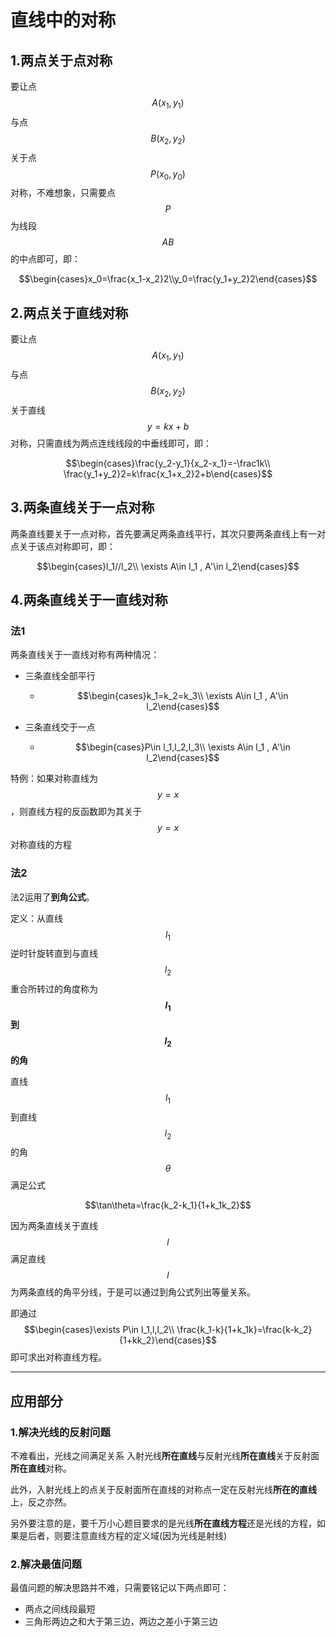 # 直线中的对称

## 1.两点关于点对称

要让点 $$A(x_1,y_1)$$ 与点 $$B(x_2,y_2)$$ 关于点 $$P(x_0,y_0)$$ 对称，不难想象，只需要点 $$P$$ 为线段 $$AB$$ 的中点即可，即：

$$\begin{cases}x_0=\frac{x_1-x_2}2\\y_0=\frac{y_1+y_2}2\end{cases}$$

## 2.两点关于直线对称

要让点 $$A(x_1,y_1)$$ 与点 $$B(x_2,y_2)$$ 关于直线 $$y=kx+b$$ 对称，只需直线为两点连线线段的中垂线即可，即：

$$\begin{cases}\frac{y_2-y_1}{x_2-x_1}=-\frac1k\\ \frac{y_1+y_2}2=k\frac{x_1+x_2}2+b\end{cases}$$

## 3.两条直线关于一点对称

两条直线要关于一点对称，首先要满足两条直线平行，其次只要两条直线上有一对点关于该点对称即可，即：

$$\begin{cases}l_1//l_2\\ \exists A\in l_1 , A'\in l_2\end{cases}$$

## 4.两条直线关于一直线对称

### 法1

两条直线关于一直线对称有两种情况：

* 三条直线全部平行
  * $$\begin{cases}k_1=k_2=k_3\\ \exists A\in l_1 , A'\in l_2\end{cases}$$

* 三条直线交于一点
  * $$\begin{cases}P\in l_1,l_2,l_3\\ \exists A\in l_1 , A'\in l_2\end{cases}$$

特例：如果对称直线为 $$y=x$$ ，则直线方程的反函数即为其关于 $$y=x$$ 对称直线的方程

### 法2

法2运用了**到角公式**。

定义：从直线 $$l_1$$ 逆时针旋转直到与直线 $$l_2$$ 重合所转过的角度称为 **$$l_1$$ 到 $$l_2$$ 的角**

直线 $$l_1$$ 到直线 $$l_2$$ 的角 $$\theta$$ 满足公式

$$\tan\theta=\frac{k_2-k_1}{1+k_1k_2}$$

因为两条直线关于直线 $$l$$ 满足直线 $$l$$ 为两条直线的角平分线，于是可以通过到角公式列出等量关系。

即通过 $$\begin{cases}\exists P\in l_1,l,l_2\\ \frac{k_1-k}{1+k_1k}=\frac{k-k_2}{1+kk_2}\end{cases}$$ 即可求出对称直线方程。

---

## 应用部分

### 1.解决光线的反射问题

不难看出，光线之间满足关系 入射光线**所在直线**与反射光线**所在直线**关于反射面**所在直线**对称。

此外，入射光线上的点关于反射面所在直线的对称点一定在反射光线**所在的直线**上，反之亦然。

另外要注意的是，要千万小心题目要求的是光线**所在直线方程**还是光线的方程，如果是后者，则要注意直线方程的定义域(因为光线是射线)

### 2.解决最值问题

最值问题的解决思路并不难，只需要铭记以下两点即可：

* 两点之间线段最短
* 三角形两边之和大于第三边，两边之差小于第三边
